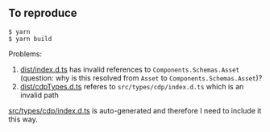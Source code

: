 ## To reproduce

```
$ yarn
$ yarn build
```

Problems:
  1. [dist/index.d.ts](./dist/index.d.ts) has invalid references to `Components.Schemas.Asset` (question: why is this resolved from `Asset` to `Components.Schemas.Asset`)?
  2. [dist/cdpTypes.d.ts](./dist/cdpTypes.d.ts) referes to `src/types/cdp/index.d.ts` which is an invalid path

[src/types/cdp/index.d.ts](/src/types/cdp/index.d.ts) is auto-generated and therefore I need to include it this way.
